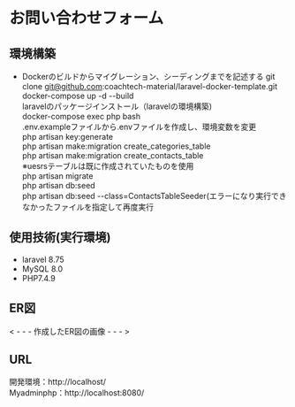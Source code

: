 # お問い合わせフォーム

## 環境構築
- Dockerのビルドからマイグレーション、シーディングまでを記述する
git clone git@github.com:coachtech-material/laravel-docker-template.git  
docker-compose up -d --build  
laravelのパッケージインストール（laravelの環境構築)  
docker-compose exec php bash  
.env.exampleファイルから.envファイルを作成し、環境変数を変更  
php artisan key:generate  
php artisan make:migration create_categories_table  
php artisan make:migration create_contacts_table  
※uesrsテーブルは既に作成されていたものを使用  
php artisan migrate  
php artisan db:seed  
php artisan db:seed --class=ContactsTableSeeder(エラーになり実行できなかったファイルを指定して再度実行  


## 使用技術(実行環境)
- laravel 8.75  
- MySQL 8.0  
- PHP7.4.9  
## ER図
< - - - 作成したER図の画像 - - - >

## URL
開発環境：http://localhost/  
Myadminphp：http://localhost:8080/  
